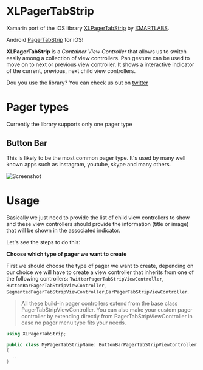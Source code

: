 # XLPagerTabStrip
Xamarin port of the iOS library [XLPagerTabStrip](https://github.com/xmartlabs/XLPagerTabStrip) by [XMARTLABS](http://xmartlabs.com/).

Android [PagerTabStrip](http://developer.android.com/reference/android/support/v4/view/PagerTabStrip.html) for iOS!

**XLPagerTabStrip** is a _Container View Controller_ that allows us to switch easily among a collection of view controllers. Pan gesture can be used to move on to next or previous view controller. It shows a interactive indicator of the current, previous, next child view controllers.

Dou you use the library? You can check us out on [twitter](https://twitter.com/supersume)

# Pager types
Currently the library supports only one pager type

## Button Bar
This is likely to be the most common pager type. It's used by many well known apps such as instagram, youtube, skype and many others.

![Screenshot](https://github.com/supersume/XLPagerTabStrip/blob/master/Simulator.png?raw=true)

# Usage
Basically we just need to provide the list of child view controllers to show and these view controllers should provide the information (title or image) that will be shown in the associated indicator.

Let's see the steps to do this:

**Choose which type of pager we want to create**

First we should choose the type of pager we want to create, depending on our choice we will have to create a view controller that inherits from one of the following controllers: `TwitterPagerTabStripViewController`, `ButtonBarPagerTabStripViewController`, `SegmentedPagerTabStripViewController`,`BarPagerTabStripViewController`.

> All these build-in pager controllers extend from the base class PagerTabStripViewController. You can also make your custom pager controller by extending directly from PagerTabStripViewController in case no pager menu type fits your needs.

```c#
using XLPagerTabStrip;

public class MyPagerTabStripName: ButtonBarPagerTabStripViewController 
{
  ..
}
```